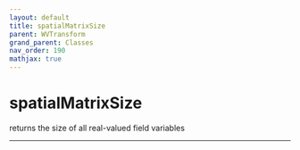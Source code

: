 ```yaml
---
layout: default
title: spatialMatrixSize
parent: WVTransform
grand_parent: Classes
nav_order: 190
mathjax: true
---
```


#  spatialMatrixSize

returns the size of all real-valued field variables


---

